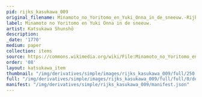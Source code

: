 ```yaml
---
pid: rijks_kasukawa_009
original_filename: Minamoto_no_Yoritomo_en_Yuki_Onna_in_de_sneeuw.-Rijksmuseum_RP-P-2007-144
label: Minamoto no Yoritomo en Yuki Onna in de sneeuw.
artist: Katsukawa Shunshō
description: 
_date: '1770'
medium: paper
collection: items
source: https://commons.wikimedia.org/wiki/File:Minamoto_no_Yoritomo_en_Yuki_Onna_in_de_sneeuw.-Rijksmuseum_RP-P-2007-144.jpeg
order: '08'
layout: katsukawa_item
thumbnail: "/img/derivatives/simple/images/rijks_kasukawa_009/full/250,/0/default.jpg"
full: "/img/derivatives/simple/images/rijks_kasukawa_009/full/full/0/default.jpg"
manifest: "/img/derivatives/simple/rijks_kasukawa_009/manifest.json"
---
```

